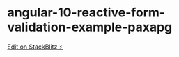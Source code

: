 # angular-10-reactive-form-validation-example-paxapg

[Edit on StackBlitz ⚡️](https://stackblitz.com/edit/angular-10-reactive-form-validation-example-paxapg)